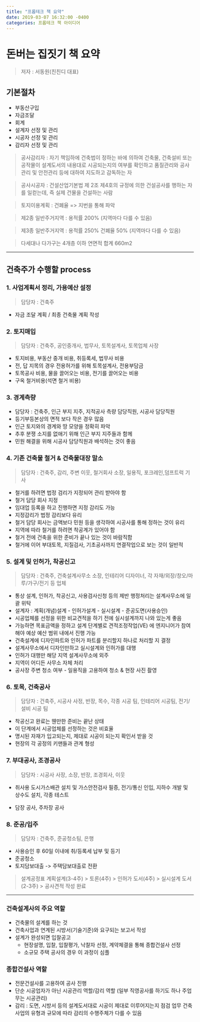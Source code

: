 ```yaml
---
title: "프롭테크 책 요약"
date: 2019-03-07 16:32:00 -0400
categories: 프롭테크 책 아이디어
---
```

# 돈버는 집짓기 책 요약
> 저자 : 서동원(친친디 대표)

## 기본절차
- 부동산구입
- 자금조달
- 회계
- 설계자  선정  및  관리
- 시공자  선정  및  관리
- 감리자  선정  및  관리

> 공사감리자 : 자기  책임하에  건축법이  정하는  바에  의하여  건축물, 건축설비  또는  공작물이  설계도서의  내용대로  시공되는지의  여부를  확인하고  품질관리와  공사관리  및  안전관리  등에  대하여  지도하고  감독하는  자

> 공사시공자 : 건설산업기본법  제 2조  제4호의  규정에  의한  건설공사를  행하는  자를  일컫는데, 즉  실제  건물을  건설하는  사람

> 토지이용계획 : 건폐율 => 지번을  통해  파악

> 제2종  일반주거지역 : 용적률 200% (지역마다 다를 수 있음)

> 제3종  일반주거지역 : 용적률 250% 건폐율 50% (지역마다 다를 수 있음)

> 다세대나  다가구는 4개층  이하  연면적  합계 660m2

---

## 건축주가 수행할 process
### 1.  사업계획서  정리, 가용예산  설정
>   담당자 : 건축주

-   자금  조달  계획 / 최종  건축물  계획  작성

### 2.  토지매입

>담당자 : 건축주, 공인중개사, 법무사, 토목설계사, 토목업체  사장

-   토지비용, 부동산  중개  비용, 취등록세, 법무사  비용
-   전, 답  지목의  경우  전용허가를  위해  토목설계사, 전용부담금
-   토목공사  비용, 물을  끌어오는  비용, 전기를  끌어오는  비용
-   구옥  철거비용(석면  철거  비용)

### 3.  경계측량

-   담당자 : 건축주, 인근  부지  지주, 지적공사  측량  담당직원, 시공사  담당직원
-   등기부등본상의  면적  보다  작은  경우  많음
-   인근  토지와의  경계와  땅  모양을  정확히  파악
-   추후  분쟁  소지를  없애기  위해  인근  부지  지주들과  함께
-   민원  해결을  위해  시공사  담당직원과  배석하는  것이  좋음

### 4.  기존  건축물  철거 & 건축물대장  말소

>담당자 : 건축주, 감리, 주변  이웃, 철거회사  소장, 일용직, 포크레인,덤프트럭  기사

-   철거를  하려면  법정  검리가  지정되어  관리  받아야  함
-   철거  담당  회사  지정
-   임대업  등록을  하고  진행하면  지정  감리도  가능
-   지정감리가  법정  감리보다  유리
-   철거  담당  회사는  금액보다  민원  등을  생각하여  시공사를  통해  정하는  것이  유리
-   지역에  따라  철거를  하려면  착공계가  있어야  함
-   철거  전에  건축을  위한  준비가  끝나  있는  것이  바람직함
-   철거에  이어  부대토목, 지질검사, 기초공사까지  연결작업으로  보는  것이  일반적

### 5.  설계  및  인허가, 착공신고

>담당자 : 건축주, 건축설계사무소  소장, 인테리어  디자이너, 각  자재/외장/창오/마루/가구/전기  등  업체

-   통상  설계, 인허가, 착공신고, 사용검사신청  등의  제반  행정처리는  설계사무소에  일괄  위탁
-   설계자 : 계획(개념)설계 - 인허가설계 - 실시설계 - 준공도면(사용승인)
-   시공업체를  선정을  위한  비교견적을  하기  전에  실시설계까지  나와  있는게  좋음
-   가능하면  목표금액을  정하고  설계  단계별로  견적조정작업(VE) 에  엔지니어가  참여해야  예상  예산  범위  내에서  진행  가능
-   건축설계에  디자인파트와  인허가  파트를  분리할지  하나로  처리할  지  결정
-   설계사무소에서  디자인만하고  실시설계와  인허가를  대행
-   인허가  대행만  해당  지역  설계사무소에  외주
-   지역이  어디든  사무소  자체  처리
-   공사장  주변  청소  여부 - 일용직을  고용하여  청소 & 현장  사진  촬영

### 6.  토목, 건축공사
> 담당자 : 건축주, 시공사 사정, 반장, 목수, 각종 시공 팀, 인테리어 시공팀, 전기/설비 시공 팀

-   착공신고  완료는  웬만한  준비는  끝난  상태
-   이  단계에서  시공업체를  선정하는  것은  비효율
-   명시된  자재가  입고되는지, 제대로  시공이  되는지  확인서  받을  것
-   현장의  각  공정의  키맨들과  관계  형성

### 7.  부대공사, 조경공사
> 담당자 : 시공사 사장, 소장, 반장, 조경회사, 이웃
-   취사용  도시가스배관  설치  및  가스안전검사  필증, 전기/통신  인입, 지하수  개발  및  상수도  설치, 각종  테스트

-   담장  공사, 주차장  공사

### 8.  준공/입주
> 담당자 : 건축주, 준공청소팀, 은행

-   사용승인  후 60일  이내에  취/등록세  납부  및  등기
-   준공청소
-   토지담보대출 -> 주택담보대출로  전환


> 설계공정표
계획설계(3-4주) > 토론(4주) > 인허가  도서(4주) > 실시설계  도서(2-3주) > 공사견적  작성  완료

---

### 건축설계사의 주요 역할
- 건축물의 설계를 하는 것
- 건축사업과 연계된 시방서(기술기준)와 요구되는 보고서 작성
- 설계가 완성되면 입찰공고
  *	현장설명, 입찰, 입찰평가, 낙찰자 선정, 계약체결을 통해 종합건설사 선정
  * 소규모 주택 공사의 경우 이 과정이 심플

### 종합건설사 역할
- 전문건설사를 고용하여 공사 진행
- 단순 시공업자가 아닌 시공관리 역할/감리 역할 (일부 직영공사를 하기도 하나 주업무는 시공관리)
- 감리 : 도면, 시방서 등의 설계도서대로 시공이 제대로 이루어지는지 점검 업무
건축사업의 유형과 규모에 따라 감리의 수행주체가 다를 수 있음